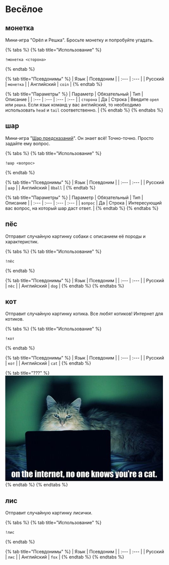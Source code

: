 # Весёлое

## монетка <a id="coin"></a>

Мини-игра "Орёл и Решка". Бросьте монетку и попробуйте угадать.

{% tabs %}
{% tab title="Использование" %}
```text
!монетка <сторона>
```
{% endtab %}

{% tab title="Псевдонимы" %}
| Язык | Псевдоним |
| :--- | :--- |
| Русский | `монетка` |
| Английский | `coin` |
{% endtab %}

{% tab title="Параметры" %}
| Параметр | Обязательный | Тип | Описание |
| :--- | :--- | :--- | :--- |
| `сторона` | Да | Строка | Введите `орел` или `решка`. Если язык команд у вас английский, то необходимо использовать `head` и `tail` соответственно. |
{% endtab %}
{% endtabs %}

## шар <a id="8ball"></a>

Мини-игра "[Шар предсказаний](https://ru.wikipedia.org/wiki/Magic_8_ball)". Он знает всё! Точно-точно. Просто задайте ему вопрос. 

{% tabs %}
{% tab title="Использование" %}
```text
!шар <вопрос>
```
{% endtab %}

{% tab title="Псевдонимы" %}
| Язык | Псевдоним |
| :--- | :--- |
| Русский | `шар` |
| Английский | `8ball` |
{% endtab %}

{% tab title="Параметры" %}
| Параметр | Обязательный | Тип | Описание |
| :--- | :--- | :--- | :--- |
| `вопрос` | Да | Строка | Интересующий вас вопрос, на который шар даст ответ. |
{% endtab %}
{% endtabs %}

## пёс <a id="dog"></a>

Отправит случайную картинку собаки с описанием её породы и характеристик.

{% tabs %}
{% tab title="Использование" %}
```text
!пёс
```
{% endtab %}

{% tab title="Псевдонимы" %}
| Язык | Псевдоним |
| :--- | :--- |
| Русский | `пёс` |
| Английский | `dog` |
{% endtab %}
{% endtabs %}

## кот <a id="cat"></a>

Отправит случайную картинку котика. Все любят котиков! Интернет для котиков.

{% tabs %}
{% tab title="Использование" %}
```text
!кот
```
{% endtab %}

{% tab title="Псевдонимы" %}
| Язык | Псевдоним |
| :--- | :--- |
| Русский | `кот` |
| Английский | `cat` |
{% endtab %}

{% tab title="???" %}
![&#x412; &#x438;&#x43D;&#x442;&#x435;&#x440;&#x43D;&#x435;&#x442;&#x435; &#x43D;&#x438;&#x43A;&#x442;&#x43E; &#x43D;&#x435; &#x437;&#x43D;&#x430;&#x435;&#x442; &#x447;&#x442;&#x43E; &#x43D;&#x430; &#x441;&#x430;&#x43C;&#x43E;&#x43C; &#x434;&#x435;&#x43B;&#x435; &#x442;&#x44B; &#x43A;&#x43E;&#x442;. ](../../.gitbook/assets/image%20%281%29.png)
{% endtab %}
{% endtabs %}

## лис <a id="fox"></a>

Отправит случайную картинку лисички.

{% tabs %}
{% tab title="Использование" %}
```text
!лис
```
{% endtab %}

{% tab title="Псевдонимы" %}
| Язык | Псевдоним |
| :--- | :--- |
| Русский | `лис` |
| Английский | `fox` |
{% endtab %}
{% endtabs %}

